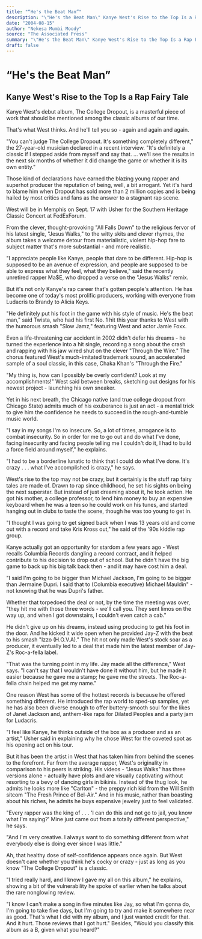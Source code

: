 ```yaml
---
title: "“He's the Beat Man”"
description: "\"He's the Beat Man\" Kanye West's Rise to the Top Is a Rap Fairy Tale is a masterful piece of work that should be mentioned among the classic albums of our time. \"You can't judge The College Dropout. I..."
date: "2004-08-15"
author: "Nekesa Mumbi Moody"
source: "The Associated Press"
summary: "\"He's the Beat Man\" Kanye West's Rise to the Top Is a Rap Fairy Tale is a masterful piece of work that should be mentioned among the classic albums of our time. \"You can't judge The College Dropout. It's something completely different,\" West declared in a recent interview. West will be in Memphis on Sept. 17 with Usher for the Southern Heritage Classic Concert at FedExForum."
draft: false
---
```


# “He's the Beat Man”

## Kanye West's Rise to the Top Is a Rap Fairy Tale

Kanye West's debut album, The College Dropout, is a masterful piece of work that should be mentioned among the classic albums of our time.

That's what West thinks. And he'll tell you so - again and again and again.

"You can't judge The College Dropout. It's something completely different," the 27-year-old musician declared in a recent interview. "It's definitely a classic if I stepped aside from myself and say that. ... we'll see the results in the next six months of whether it did change the game or whether it is its own entity."

Those kind of declarations have earned the blazing young rapper and superhot producer the reputation of being, well, a bit arrogant. Yet it's hard to blame him when Dropout has sold more than 2 million copies and is being hailed by most critics and fans as the answer to a stagnant rap scene.

West will be in Memphis on Sept. 17 with Usher for the Southern Heritage Classic Concert at FedExForum.

From the clever, thought-provoking "All Falls Down" to the religious fervor of his latest single, "Jesus Walks," to the witty skits and clever rhymes, the album takes a welcome detour from materialistic, violent hip-hop fare to subject matter that's more substantial - and more realistic.

"I appreciate people like Kanye, people that dare to be different. Hip-hop is supposed to be an avenue of expression, and people are supposed to be able to express what they feel, what they believe," said the recently unretired rapper Ma$E, who dropped a verse on the "Jesus Walks" remix.

But it's not only Kanye's rap career that's gotten people's attention. He has become one of today's most prolific producers, working with everyone from Ludacris to Brandy to Alicia Keys.

"He definitely put his foot in the game with his style of music. He's the beat man," said Twista, who had his first No. 1 hit this year thanks to West with the humorous smash "Slow Jamz," featuring West and actor Jamie Foxx.

Even a life-threatening car accident in 2002 didn't defer his dreams - he turned the experience into a hit single, recording a song about the crash and rapping with his jaw wired shut on the clever "Through the Wire." The chorus featured West's much-imitated trademark sound, an accelerated sample of a soul classic, in this case, Chaka Khan's "Through the Fire."

"My thing is, how can I possibly be overly confident? Look at my accomplishments!" West said between breaks, sketching out designs for his newest project - launching his own sneaker.

Yet in his next breath, the Chicago native (and true college dropout from Chicago State) admits much of his exuberance is just an act - a mental trick to give him the confidence he needs to succeed in the rough-and-tumble music world.

"I say in my songs I'm so insecure. So, a lot of times, arrogance is to combat insecurity. So in order for me to go out and do what I've done, facing insecurity and facing people telling me I couldn't do it, I had to build a force field around myself," he explains.

"I had to be a borderline lunatic to think that I could do what I've done. It's crazy . . . what I've accomplished is crazy," he says.

West's rise to the top may not be crazy, but it certainly is the stuff rap fairy tales are made of. Drawn to rap since childhood, he set his sights on being the next superstar. But instead of just dreaming about it, he took action. He got his mother, a college professor, to lend him money to buy an expensive keyboard when he was a teen so he could work on his tunes, and started hanging out in clubs to taste the scene, though he was too young to get in.

"I thought I was going to get signed back when I was 13 years old and come out with a record and take Kris Kross out," he said of the '90s kiddie rap group.

Kanye actually got an opportunity for stardom a few years ago - West recalls Columbia Records dangling a record contract, and it helped contribute to his decision to drop out of school. But he didn't have the big game to back up his big talk back then - and it may have cost him a deal.

"I said I'm going to be bigger than Michael Jackson, I'm going to be bigger than Jermaine Dupri. I said that to (Columbia executive) Michael Mauldin" - not knowing that he was Dupri's father.

Whether that torpedoed the deal or not, by the time the meeting was over, "they hit me with those three words - we'll call you. They sent limos on the way up, and when I got downstairs, I couldn't even catch a cab."

He didn't give up on his dreams, instead using producing to get his foot in the door. And he kicked it wide open when he provided Jay-Z with the beat to his smash "Izzo (H.O.V.A)." The hit not only made West's stock soar as a producer, it eventually led to a deal that made him the latest member of Jay-Z's Roc-a-fella label.

"That was the turning point in my life. Jay made all the difference," West says. "I can't say that I wouldn't have done it without him, but he made it easier because he gave me a stamp; he gave me the streets. The Roc-a-fella chain helped me get my name."

One reason West has some of the hottest records is because he offered something different. He introduced the rap world to sped-up samples, yet he has also been diverse enough to offer buttery-smooth soul for the likes of Janet Jackson and, anthem-like raps for Dilated Peoples and a party jam for Ludacris.

"I feel like Kanye, he thinks outside of the box as a producer and as an artist," Usher said in explaining why he chose West for the coveted spot as his opening act on his tour.

But it has been the artist in West that has taken him from behind the scenes to the forefront. Far from the average rapper, West's originality in comparison to his peers is striking. His videos - "Jesus Walks" has three versions alone - actually have plots and are visually captivating without resorting to a bevy of dancing girls in bikinis. Instead of the thug look, he admits he looks more like "Carlton" - the preppy rich kid from the Will Smith sitcom "The Fresh Prince of Bel-Air." And in his music, rather than boasting about his riches, he admits he buys expensive jewelry just to feel validated.

"Every rapper was the king of . . . 'I can do this and not go to jail, you know what I'm saying?' Mine just came out from a totally different perspective," he says.

"And I'm very creative. I always want to do something different from what everybody else is doing ever since I was little."

Ah, that healthy dose of self-confidence appears once again. But West doesn't care whether you think he's cocky or crazy - just as long as you know "The College Dropout" is a classic.

"I tried really hard, and I know I gave my all on this album," he explains, showing a bit of the vulnerability he spoke of earlier when he talks about the rare nonglowing review.

"I know I can't make a song in five minutes like Jay, so what I'm gonna do, I'm going to take five days, but I'm going to try and make it somewhere near as good. That's what I did with my album, and I just wanted credit for that. And it hurt. Those reviews that I got hurt." Besides, "Would you classify this album as a B, given what you heard?"
